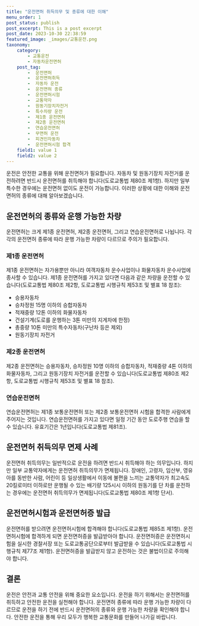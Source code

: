 ```yaml
---
title: "운전면허 취득의무 및 종류에 대한 이해"
menu_order: 1
post_status: publish
post_excerpt: This is a post excerpt
post_date: 2023-10-30 22:38:59
featured_image: _images/교통운전.png
taxonomy:
    category:
        - 교통운전
        - 자동차운전면허
    post_tag:
        -  운전면허
        -  운전면허취득
        -  자동차 운전
        -  운전면허 종류
        -  운전면허시험
        -  교통약자
        -  원동기장치자전거
        -  특수차량 운전
        -  제1종 운전면허
        -  제2종 운전면허
        -  연습운전면허
        -  무면허 운전
        -  피견인자동차
        -  운전면허시험 합격
    field1: value 1
    field2: value 2
---
```



운전은 안전한 교통을 위해 운전면허가 필요합니다. 자동차 및 원동기장치 자전거를 운전하려면 반드시 운전면허를 취득해야 합니다(도로교통법 제80조 제1항). 하지만 일부 특수한 경우에는 운전면허 없이도 운전이 가능합니다. 이러한 상황에 대한 이해와 운전면허의 종류에 대해 알아보겠습니다.

## 운전면허의 종류와 운행 가능한 차량

운전면허는 크게 제1종 운전면허, 제2종 운전면허, 그리고 연습운전면허로 나뉩니다. 각각의 운전면허 종류에 따라 운행 가능한 차량이 다르므로 주의가 필요합니다.

### 제1종 운전면허

제1종 운전면허는 자가용뿐만 아니라 여객자동차 운수사업이나 화물자동차 운수사업에 종사할 수 있습니다. 제1종 운전면허를 가지고 있다면 다음과 같은 차량을 운전할 수 있습니다(도로교통법 제80조 제2항, 도로교통법 시행규칙 제53조 및 별표 18 참조):

- 승용자동차
- 승차정원 15명 이하의 승합자동차
- 적재중량 12톤 이하의 화물자동차
- 건설기계(도로를 운행하는 3톤 미만의 지게차에 한정)
- 총중량 10톤 미만의 특수자동차(구난차 등은 제외)
- 원동기장치 자전거

### 제2종 운전면허

제2종 운전면허는 승용자동차, 승차정원 10명 이하의 승합자동차, 적재중량 4톤 이하의 화물자동차, 그리고 원동기장치 자전거를 운전할 수 있습니다(도로교통법 제80조 제2항, 도로교통법 시행규칙 제53조 및 별표 18 참조).

### 연습운전면허

연습운전면허는 제1종 보통운전면허 또는 제2종 보통운전면허 시험을 합격한 사람에게 주어지는 것입니다. 연습운전면허를 가지고 있다면 일정 기간 동안 도로주행 연습을 할 수 있습니다. 유효기간은 1년입니다(도로교통법 제81조).

## 운전면허 취득의무 면제 사례

운전면허 취득의무는 일반적으로 운전을 하려면 반드시 취득해야 하는 의무입니다. 하지만 일부 교통약자에게는 운전면허 취득의무가 면제됩니다. 장애인, 고령자, 임산부, 영유아를 동반한 사람, 어린이 등 일상생활에서 이동에 불편을 느끼는 교통약자가 최고속도 20킬로미터 이하로만 운행될 수 있는 배기량 125시시 이하의 원동기를 단 차를 운전하는 경우에는 운전면허 취득의무가 면제됩니다(도로교통법 제80조 제1항 단서).

## 운전면허시험과 운전면허증 발급

운전면허를 받으려면 운전면허시험에 합격해야 합니다(도로교통법 제85조 제1항). 운전면허시험에 합격하게 되면 운전면허증을 발급받아야 합니다. 운전면허증은 운전면허시험을 실시한 경찰서장 또는 도로교통공단으로부터 발급받을 수 있습니다(도로교통법 시행규칙 제77조 제1항). 운전면허증을 발급받지 않고 운전하는 것은 불법이므로 주의해야 합니다.

## 결론

운전은 안전과 교통 안전을 위해 중요한 요소입니다. 운전을 하기 위해서는 운전면허를 취득하고 안전한 운전을 실천해야 합니다. 운전면허 종류에 따라 운행 가능한 차량이 다르므로 운전을 하기 전에 반드시 운전면허의 종류와 운행 가능한 차량을 확인해야 합니다. 안전한 운전을 통해 우리 모두가 행복한 교통문화를 만들어 나가길 바랍니다.

